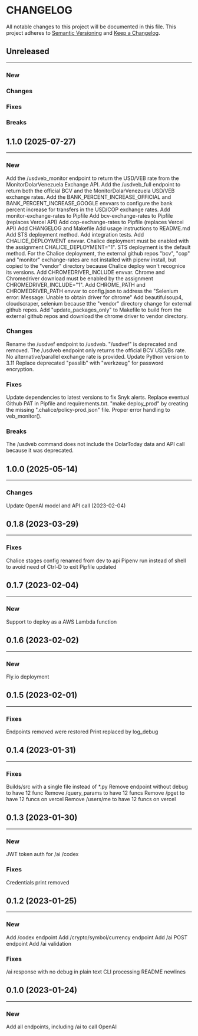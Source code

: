 # CHANGELOG

All notable changes to this project will be documented in this file.
This project adheres to [Semantic Versioning](http://semver.org/) and [Keep a Changelog](http://keepachangelog.com/).



## Unreleased
---

### New

### Changes

### Fixes

### Breaks


## 1.1.0 (2025-07-27)
---

### New
Add the /usdveb_monitor endpoint to return the USD/VEB rate from the MonitorDolarVenezuela Exchange API.
Add the /usdveb_full endpoint to return both the official BCV and the MonitorDolarVenezuela USD/VEB exchange rates.
Add the BANK_PERCENT_INCREASE_OFFICIAL and BANK_PERCENT_INCREASE_GOOGLE envvars to configure the bank percent increase for transfers in the USD/COP exchange rates.
Add monitor-exchange-rates to Pipfile
Add bcv-exchange-rates to Pipfile (replaces Vercel API)
Add cop-exchange-rates to Pipfile (replaces Vercel API)
Add CHANGELOG and Makefile
Add usage instructions to README.md
Add STS deployment method.
Add integration tests.
Add CHALICE_DEPLOYMENT envvar. Chalice deployment must be enabled with the assignment CHALICE_DEPLOYMENT="1". STS deployment is the default method.
For the Chalice deployment, the external github repos "bcv", "cop" and "monitor" exchange-rates are not installed with pipenv install, but copied to the "vendor" directory because Chalice deploy won't recognice its versions.
Add CHROMEDRIVER_INCLUDE envvar. Chrome and Chromedriver download must be enabled by the assignment CHROMEDRIVER_INCLUDE="1".
Add CHROME_PATH and CHROMEDRIVER_PATH envvar to config.json to address the "Selenium error: Message: Unable to obtain driver for chrome"
Add beautifulsoup4, cloudscraper, selenium because tthe "vendor" directory change for external github repos.
Add "update_packages_only" to Makefile to build from the external github repos and download the chrome driver to vendor directory.

### Changes
Rename the /usdvef endpoint to /usdveb. "/usdvef" is deprecated and removed.
The /usdveb endpoint only returns the official BCV USD/Bs rate. No alternative/parallel exchange rate is provided.
Update Python version to 3.11
Replace deprecated "passlib" with "werkzeug" for password encryption.

### Fixes
Update dependencies to latest versions to fix Snyk alerts.
Replace eventual Github PAT in Pipfile and requirements.txt.
"make deploy_prod" by creating the missing ".chalice/policy-prod.json" file.
Proper error handling to veb_monitor().

### Breaks
The /usdveb command does not include the DolarToday data and API call because it was deprecated.


## 1.0.0 (2025-05-14)
---

### Changes
Update OpenAI model and API call (2023-02-04)


## 0.1.8 (2023-03-29)
---

### Fixes
Chalice stages config renamed from dev to api
Pipenv run instead of shell to avoid need of Ctrl-D to exit
Pipfile updated


## 0.1.7 (2023-02-04)
---

### New
Support to deploy as a AWS Lambda function


## 0.1.6 (2023-02-02)
---

### New
Fly.io deployment


## 0.1.5 (2023-02-01)
---

### Fixes
Endpoints removed were restored
Print replaced by log_debug


## 0.1.4 (2023-01-31)
---

### Fixes
Builds/src with a single file instead of *.py
Remove endpoint without debug to have 12 func
Remove /query_params to have 12 funcs
Remove /pget to have 12 funcs on vercel
Remove /users/me to have 12 funcs on vercel


## 0.1.3 (2023-01-30)
---

### New
JWT token auth for /ai /codex

### Fixes
Credentials print removed


## 0.1.2 (2023-01-25)
---

### New
Add /codex endpoint
Add /crypto/symbol/currency endpoint
Add /ai POST endpoint
Add /ai validation

### Fixes
/ai response with no debug in plain text
CLI processing
README newlines


## 0.1.0 (2023-01-24)
---

### New
Add all endpoints, including /ai to call OpenAI